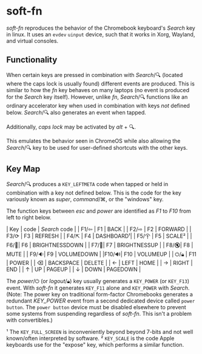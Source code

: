 # soft-fn

*soft-fn* reproduces the behavior of the Chromebook keyboard's *Search* key in linux. It uses an `evdev` `uinput` device, such that it works in Xorg, Wayland, and virtual consoles. 

## Functionality

When certain keys are pressed in combination with *Search*/🔍︎ (located where the caps lock is usually found) different events are produced. This is similar to how the *fn* key behaves on many laptops (no event is produced for the *Search* key itself). However, unlike *fn*, *Search*/🔍︎ functions like an ordinary accelerator key when used in combination with keys _not_ defined below. *Search*/🔍︎ also generates an event when tapped.

Additionally, *caps lock* may be activated by *alt* + 🔍︎.

This emulates the behavior seen in ChromeOS while also allowing the *Search*/🔍︎ key to be used for user-defined shortcuts with the other keys.


## Key Map

*Search*/🔍︎ produces a `KEY_LEFTMETA` code when tapped or held in combination with a key not defined below. This is the code for the key variously known as *super*, *command*/⌘, or the "windows" key.

The function keys between *esc* and *power* are identified as *F1* to *F10* from left to right below.

| Key  | code                 | *Search* code |
| F1/⇦ | F1  | BACK      |
| F2/⇨ | F2  | FORWARD   |
| F3/⟳ | F3  | REFRESH   |
| F4/⇱︎ | F4  | DASHBOARD¹|
| F5/⯣ | F5  | SCALE²    |
| F6/🔅| F6  | BRIGHTNESSDOWN |
| F7/🔆| F7  | BRIGHTNESSUP   |
| F8/🔇| F8  | MUTE           |
| F9/🔉| F9  | VOLUMEDOWN     |
|F10/🔊| F10 | VOLUMEUP       |
| ⏻/🔒︎ | F11 | POWER          |
|  ⌫   | BACKSPACE | DELETE |
|  ←   | LEFT  | HOME       |
|  →   | RIGHT | END        |
|  ↑   | UP    | PAGEUP     |
|  ↓   | DOWN  | PAGEDOWN   |


The *power*/⏻ (or *logout*/🔒︎) key usually generates a `KEY_POWER` (or `KEY_F13`) event. With *soft-fn* it generates `KEY_F11` alone and `KEY_POWER` with *Search*. 
(Note: The power key on traditional form-factor Chromebooks generates a redundant *KEY_POWER* event from a second dedicated device called `power button`. The `power button` device must be disabled elsewhere to prevent some systems from suspending regardless of *soft-fn*. This isn't a problem with convertibles.)

¹ The `KEY_FULL_SCREEN` is inconveniently beyond beyond 7-bits and not well known/often interpreted by software.
² `KEY_SCALE` is the code Apple keyboards use for the "expose" key, which performs a similar function.
